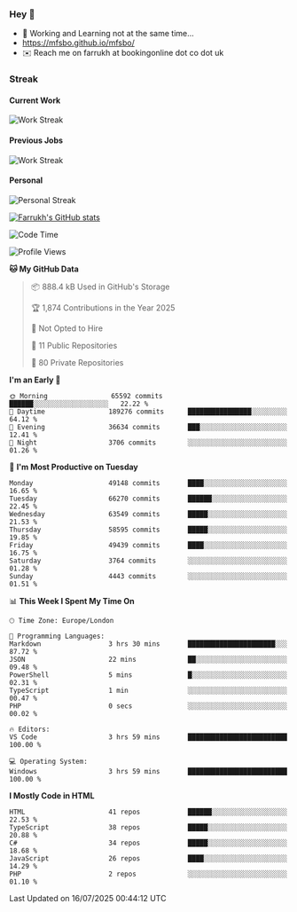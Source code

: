 ### Hey 👋

- 🏃 Working and Learning not at the same time...
- https://mfsbo.github.io/mfsbo/
- ✉️ Reach me on farrukh at bookingonline dot co dot uk

### Streak
#### Current Work
![Work Streak](https://streak-stats.demolab.com/?user=mfsbo)
#### Previous Jobs
![Work Streak](https://streak-stats.demolab.com/?user=farrukhcw)
#### Personal
![Personal Streak](https://streak-stats.demolab.com/?user=farrukhsubhani)

[![Farrukh's GitHub stats](https://github-readme-stats.vercel.app/api?username=mfsbo&hide=stars&count_private=true)](https://github.com/mfsbo/)

<!--START_SECTION:waka-->
![Code Time](http://img.shields.io/badge/Code%20Time-960%20hrs%2054%20mins-blue)

![Profile Views](http://img.shields.io/badge/Profile%20Views-1-blue)

**🐱 My GitHub Data** 

> 📦 888.4 kB Used in GitHub's Storage 
 > 
> 🏆 1,874 Contributions in the Year 2025
 > 
> 🚫 Not Opted to Hire
 > 
> 📜 11 Public Repositories 
 > 
> 🔑 80 Private Repositories 
 > 
**I'm an Early 🐤** 

```text
🌞 Morning                65592 commits       ██████░░░░░░░░░░░░░░░░░░░   22.22 % 
🌆 Daytime                189276 commits      ████████████████░░░░░░░░░   64.12 % 
🌃 Evening                36634 commits       ███░░░░░░░░░░░░░░░░░░░░░░   12.41 % 
🌙 Night                  3706 commits        ░░░░░░░░░░░░░░░░░░░░░░░░░   01.26 % 
```
📅 **I'm Most Productive on Tuesday** 

```text
Monday                   49148 commits       ████░░░░░░░░░░░░░░░░░░░░░   16.65 % 
Tuesday                  66270 commits       ██████░░░░░░░░░░░░░░░░░░░   22.45 % 
Wednesday                63549 commits       █████░░░░░░░░░░░░░░░░░░░░   21.53 % 
Thursday                 58595 commits       █████░░░░░░░░░░░░░░░░░░░░   19.85 % 
Friday                   49439 commits       ████░░░░░░░░░░░░░░░░░░░░░   16.75 % 
Saturday                 3764 commits        ░░░░░░░░░░░░░░░░░░░░░░░░░   01.28 % 
Sunday                   4443 commits        ░░░░░░░░░░░░░░░░░░░░░░░░░   01.51 % 
```


📊 **This Week I Spent My Time On** 

```text
🕑︎ Time Zone: Europe/London

💬 Programming Languages: 
Markdown                 3 hrs 30 mins       ██████████████████████░░░   87.72 % 
JSON                     22 mins             ██░░░░░░░░░░░░░░░░░░░░░░░   09.48 % 
PowerShell               5 mins              █░░░░░░░░░░░░░░░░░░░░░░░░   02.31 % 
TypeScript               1 min               ░░░░░░░░░░░░░░░░░░░░░░░░░   00.47 % 
PHP                      0 secs              ░░░░░░░░░░░░░░░░░░░░░░░░░   00.02 % 

🔥 Editors: 
VS Code                  3 hrs 59 mins       █████████████████████████   100.00 % 

💻 Operating System: 
Windows                  3 hrs 59 mins       █████████████████████████   100.00 % 
```

**I Mostly Code in HTML** 

```text
HTML                     41 repos            ██████░░░░░░░░░░░░░░░░░░░   22.53 % 
TypeScript               38 repos            █████░░░░░░░░░░░░░░░░░░░░   20.88 % 
C#                       34 repos            █████░░░░░░░░░░░░░░░░░░░░   18.68 % 
JavaScript               26 repos            ████░░░░░░░░░░░░░░░░░░░░░   14.29 % 
PHP                      2 repos             ░░░░░░░░░░░░░░░░░░░░░░░░░   01.10 % 
```




 Last Updated on 16/07/2025 00:44:12 UTC
<!--END_SECTION:waka-->
<!--
**mfsbo/mfsbo** is a ✨ _special_ ✨ repository because its `README.md` (this file) appears on your GitHub profile.

Here are some ideas to get you started:

- 🔭 I’m currently working on ...
- 🌱 I’m currently learning ...
- 👯 I’m looking to collaborate on ...
- 🤔 I’m looking for help with ...
- 💬 Ask me about ...
- 📫 How to reach me: ...
- 😄 Pronouns: ...
- ⚡ Fun fact: ...
-->

